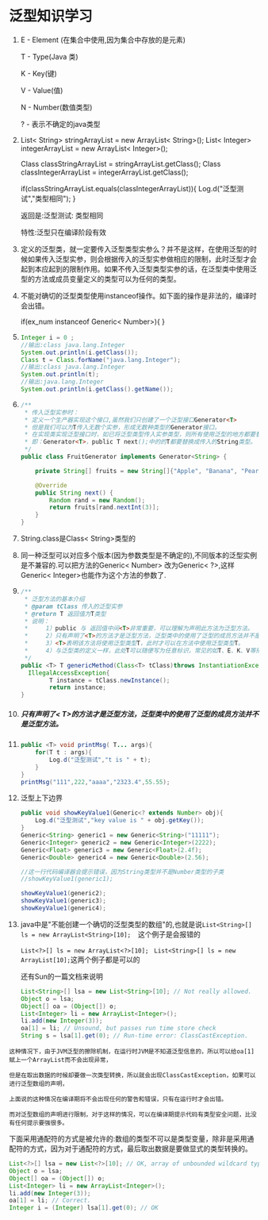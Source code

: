 # 泛型知识学习

1. E - Element (在集合中使用,因为集合中存放的是元素)

   T - Type(Java 类)

   K - Key(键)

   V - Value(值)

   N - Number(数值类型)

   ? - 表示不确定的java类型

2. List< String> stringArrayList = new ArrayList< String>();
   List< Integer> integerArrayList = new ArrayList< Integer>();

   Class classStringArrayList = stringArrayList.getClass();
   Class classIntegerArrayList = integerArrayList.getClass();

   if(classStringArrayList.equals(classIntegerArrayList)){
       Log.d("泛型测试","类型相同");
   }

   返回是:泛型测试: 类型相同

   特性:泛型只在编译阶段有效

3. 定义的泛型类，就一定要传入泛型类型实参么？并不是这样，在使用泛型的时候如果传入泛型实参，则会根据传入的泛型实参做相应的限制，此时泛型才会起到本应起到的限制作用。如果不传入泛型类型实参的话，在泛型类中使用泛型的方法或成员变量定义的类型可以为任何的类型。

4. 不能对确切的泛型类型使用instanceof操作。如下面的操作是非法的，编译时会出错。

   if(ex_num instanceof Generic< Number>){ }

5. ~~~java
   Integer i = 0 ;
   //输出:class java.lang.Integer
   System.out.println(i.getClass());
   Class t = Class.forName("java.lang.Integer");
   //输出:class java.lang.Integer
   System.out.println(t);
   //输出:java.lang.Integer
   System.out.println(i.getClass().getName());
   ~~~

6. ~~~Java
   /**
    * 传入泛型实参时：
    * 定义一个生产器实现这个接口,虽然我们只创建了一个泛型接口Generator<T>
    * 但是我们可以为T传入无数个实参，形成无数种类型的Generator接口。
    * 在实现类实现泛型接口时，如已将泛型类型传入实参类型，则所有使用泛型的地方都要替换成传入的实参类型
    * 即：Generator<T>，public T next();中的的T都要替换成传入的String类型。
    */
   public class FruitGenerator implements Generator<String> {
   
       private String[] fruits = new String[]{"Apple", "Banana", "Pear"};
   
       @Override
       public String next() {
           Random rand = new Random();
           return fruits[rand.nextInt(3)];
       }
   }
   ~~~

7. String.class是Class< String>类型的

8. 同一种泛型可以对应多个版本(因为参数类型是不确定的),不同版本的泛型实例是不兼容的.可以把方法的Generic< Number> 改为Generic< ?>,这样Generic< Integer>也能作为这个方法的参数了.

9. 
   ~~~java
   /**
    * 泛型方法的基本介绍
    * @param tClass 传入的泛型实参
    * @return T 返回值为T类型
    * 说明：
    *     1）public 与 返回值中间<T>非常重要，可以理解为声明此方法为泛型方法。
    *     2）只有声明了<T>的方法才是泛型方法，泛型类中的使用了泛型的成员方法并不是泛型方法。
    *     3）<T>表明该方法将使用泛型类型T，此时才可以在方法中使用泛型类型T。
    *     4）与泛型类的定义一样，此处T可以随便写为任意标识，常见的如T、E、K、V等形式的参数常用于表示泛型。
    */
   public <T> T genericMethod(Class<T> tClass)throws InstantiationException ,
     IllegalAccessException{
           T instance = tClass.newInstance();
           return instance;
   }
   ~~~

10. ##### 只有声明了< T>的方法才是泛型方法，泛型类中的使用了泛型的成员方法并不是泛型方法。

11. ```java
    public <T> void printMsg( T... args){
        for(T t : args){
            Log.d("泛型测试","t is " + t);
        }
    }
    printMsg("111",222,"aaaa","2323.4",55.55);
    ```

12. 泛型上下边界

    ~~~Java
    public void showKeyValue1(Generic<? extends Number> obj){
        Log.d("泛型测试","key value is " + obj.getKey());
    }
    Generic<String> generic1 = new Generic<String>("11111");
    Generic<Integer> generic2 = new Generic<Integer>(2222);
    Generic<Float> generic3 = new Generic<Float>(2.4f);
    Generic<Double> generic4 = new Generic<Double>(2.56);
    
    //这一行代码编译器会提示错误，因为String类型并不是Number类型的子类
    //showKeyValue1(generic1);
    
    showKeyValue1(generic2);
    showKeyValue1(generic3);
    showKeyValue1(generic4);
    ~~~

13. java中是"不能创建一个确切的泛型类型的数组"的,也就是说`List<String>[] ls = new ArrayList<String>[10];  `这个例子是会报错的

    `List<?>[] ls = new ArrayList<?>[10]; ` `List<String>[] ls = new ArrayList[10];`这两个例子都是可以的

    还有Sun的一篇文档来说明

    ~~~~java
    List<String>[] lsa = new List<String>[10]; // Not really allowed.    
    Object o = lsa;    
    Object[] oa = (Object[]) o;    
    List<Integer> li = new ArrayList<Integer>();    
    li.add(new Integer(3));    
    oa[1] = li; // Unsound, but passes run time store check    
    String s = lsa[1].get(0); // Run-time error: ClassCastException.
    ~~~~

~~~
这种情况下，由于JVM泛型的擦除机制，在运行时JVM是不知道泛型信息的，所以可以给oa[1]赋上一个ArrayList而不会出现异常，

但是在取出数据的时候却要做一次类型转换，所以就会出现ClassCastException，如果可以进行泛型数组的声明，

上面说的这种情况在编译期将不会出现任何的警告和错误，只有在运行时才会出错。

而对泛型数组的声明进行限制，对于这样的情况，可以在编译期提示代码有类型安全问题，比没有任何提示要强很多。
~~~

下面采用通配符的方式是被允许的:数组的类型不可以是类型变量，除非是采用通配符的方式，因为对于通配符的方式，最后取出数据是要做显式的类型转换的。

~~~java
List<?>[] lsa = new List<?>[10]; // OK, array of unbounded wildcard type.    
Object o = lsa;    
Object[] oa = (Object[]) o;    
List<Integer> li = new ArrayList<Integer>();    
li.add(new Integer(3));    
oa[1] = li; // Correct.    
Integer i = (Integer) lsa[1].get(0); // OK
~~~

